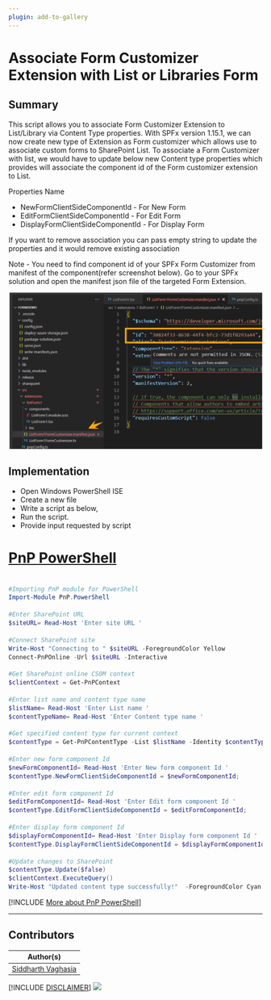 ```yaml
---
plugin: add-to-gallery
---
```


# Associate Form Customizer Extension with List or Libraries Form

## Summary

This script allows you to associate Form Customizer Extension to List/Library via Content Type properties.
With SPFx version 1.15.1, we can now create new type of Extension as Form customizer which allows use to associate custom forms to SharePoint List. To associate a Form Customizer with list, we would have to update below new Content type properties which provides will associate the component id of the Form customizer extension to List.

Properties Name

- NewFormClientSideComponentId - For New Form
- EditFormClientSideComponentId - For Edit Form
- DisplayFormClientSideComponentId - For Display Form

If you want to remove association you can pass empty string to update the properties and it would remove existing association 

Note - You need to find component id of your SPFx Form Customizer from manifest of the component(refer screenshot below).
Go to your SPFx solution and open the manifest json file of the targeted Form Extension.

![Get Component ID](assets/howtogetcomponentid.png)

## Implementation

- Open Windows PowerShell ISE
- Create a new file
- Write a script as below,
- Run the script.
- Provide input requested by script
 

# [PnP PowerShell](#tab/pnpps)
```powershell

#Importing PnP module for PowerShell
Import-Module PnP.PowerShell

#Enter SharePoint URL
$siteURL= Read-Host 'Enter site URL ' 

#Connect SharePoint site
Write-Host "Connecting to " $siteURL -ForegroundColor Yellow 
Connect-PnPOnline -Url $siteURL -Interactive

#Get SharePoint online CSOM context 
$clientContext = Get-PnPContext

#Enter list name and content type name
$listName= Read-Host 'Enter List name '
$contentTypeName= Read-Host 'Enter Content type name '

#Get specified content type for current context
$contentType = Get-PnPContentType -List $listName -Identity $contentTypeName

#Enter new form component Id
$newFormComponentId= Read-Host 'Enter New form component Id '
$contentType.NewFormClientSideComponentId = $newFormComponentId;

#Enter edit form component Id
$editFormComponentId= Read-Host 'Enter Edit form component Id '
$contentType.EditFormClientSideComponentId = $editFormComponentId;

#Enter display form component Id 
$displayFormComponentId= Read-Host 'Enter Display form component Id '
$contentType.DisplayFormClientSideComponentId = $displayFormComponentId;

#Update changes to SharePoint
$contentType.Update($false)
$clientContext.ExecuteQuery()
Write-Host "Updated content type successfully!"  -ForegroundColor Cyan  


```
[!INCLUDE [More about PnP PowerShell](../../docfx/includes/MORE-PNPPS.md)]
***


## Contributors

| Author(s) |
|-----------|
| [Siddharth Vaghasia](https://www.linkedin.com/in/siddharthvaghasia/)|

[!INCLUDE [DISCLAIMER](../../docfx/includes/DISCLAIMER.md)]
<img src="https://pnptelemetry.azurewebsites.net/script-samples/scripts/spo-add-formextension-to-list" aria-hidden="true" />
